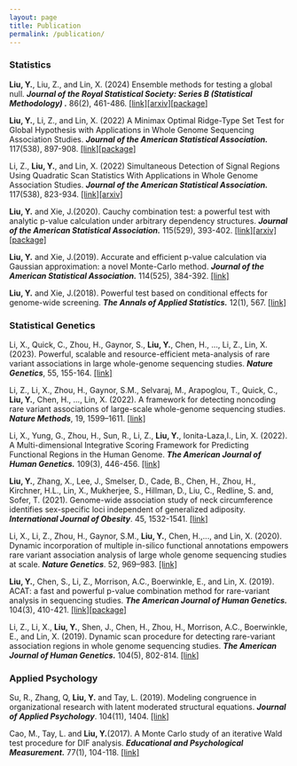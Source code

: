 ```yaml
---
layout: page
title: Publication
permalink: /publication/
---
```


### Statistics

**Liu, Y.**, Liu, Z., and Lin, X. (2024) Ensemble methods for testing a global null. ***Journal of the Royal Statistical Society: Series B (Statistical Methodology) .*** 86(2), 461-486. [[link]](https://doi.org/10.1093/jrsssb/qkad131)[[arxiv]](https://arxiv.org/abs/2310.10407)[[package]](https://github.com/yaowuliu/EnsembleTests)

**Liu, Y.**, Li, Z., and Lin, X. (2022) A Minimax Optimal Ridge-Type Set Test for Global Hypothesis with Applications in Whole Genome Sequencing Association Studies. ***Journal of the American Statistical Association.*** 117(538), 897-908. [[link]](https://www.tandfonline.com/doi/abs/10.1080/01621459.2020.1831926)[[package]](https://github.com/yaowuliu/MORST)

Li, Z., **Liu, Y.**, and Lin, X. (2022) Simultaneous Detection of Signal Regions Using Quadratic Scan Statistics With Applications in Whole Genome Association Studies. ***Journal of the American Statistical Association.*** 117(538), 823-934. [[link]](https://www.tandfonline.com/doi/abs/10.1080/01621459.2020.1822849)[[arxiv]](https://arxiv.org/abs/1710.05021)

**Liu, Y.** and Xie, J.(2020). Cauchy combination test: a powerful test with analytic p-value calculation under arbitrary dependency structures. ***Journal of the American Statistical Association.*** 115(529), 393-402. [[link]](https://amstat.tandfonline.com/doi/abs/10.1080/01621459.2018.1554485)[[arxiv]](https://arxiv.org/abs/1808.09011)[[package]](https://github.com/yaowuliu/ACAT)

**Liu, Y.** and Xie, J.(2019). Accurate and efficient p-value calculation via Gaussian approximation: a novel Monte-Carlo method. ***Journal of the American Statistical Association.*** 114(525), 384-392. [[link]](https://amstat.tandfonline.com/doi/abs/10.1080/01621459.2017.1407776)

**Liu, Y.** and Xie, J.(2018). Powerful test based on conditional effects for genome-wide screening. ***The Annals of Applied Statistics.*** 12(1), 567. [[link]](https://projecteuclid.org/euclid.aoas/1520564484)

### Statistical Genetics

Li, X., Quick, C., Zhou, H., Gaynor, S., **Liu, Y.**, Chen, H., ..., Li, Z., Lin, X. (2023). Powerful, scalable and resource-efficient meta-analysis of rare variant associations in large whole-genome sequencing studies. ***Nature Genetics***, 55, 155-164. [[link]](https://www.nature.com/articles/s41588-022-01225-6)

Li, Z., Li, X., Zhou, H., Gaynor, S.M., Selvaraj, M., Arapoglou, T., Quick, C., **Liu, Y.**, Chen, H., ..., Lin, X. (2022). A framework for detecting noncoding rare variant associations of large-scale whole-genome sequencing studies. ***Nature Methods***, 19, 1599–1611. [[link]](https://www.nature.com/articles/s41592-022-01640-x)

Li, X., Yung, G., Zhou, H., Sun, R., Li, Z., **Liu, Y.**, Ionita-Laza,I., Lin, X. (2022). A Multi-dimensional Integrative Scoring Framework for Predicting Functional Regions in the Human Genome. ***The American Journal of Human Genetics.*** 109(3), 446-456. [[link]](https://www.sciencedirect.com/science/article/abs/pii/S0002929722000489)

**Liu, Y.**, Zhang, X., Lee, J., Smelser, D., Cade, B., Chen, H., Zhou, H., Kirchner, H.L., Lin, X., Mukherjee, S., Hillman, D., Liu, C., Redline, S. and, Sofer, T. (2021). Genome-wide association study of neck circumference identifies sex-specific loci independent of generalized adiposity. ***International Journal of Obesity***. 45, 1532-1541. [[link]](https://www.nature.com/articles/s41366-021-00817-2)

Li, X., Li, Z., Zhou, H., Gaynor, S.M., **Liu, Y.**, Chen, H.,..., and Lin, X. (2020). Dynamic incorporation of multiple in-silico functional annotations empowers rare variant association analysis of large whole genome sequencing studies at scale. ***Nature Genetics***. 52, 969–983. [[link]](https://www.nature.com/articles/s41588-020-0676-4)

**Liu, Y.**, Chen, S., Li, Z., Morrison, A.C., Boerwinkle, E., and Lin, X. (2019). ACAT: a fast and powerful p-value combination method for rare-variant analysis in sequencing studies. ***The American Journal of Human Genetics.*** 104(3), 410-421. [[link]](https://www.sciencedirect.com/science/article/pii/S0002929719300023)[[package]](https://github.com/yaowuliu/ACAT)

Li, Z., Li, X., **Liu, Y.**, Shen, J., Chen, H., Zhou, H., Morrison, A.C., Boerwinkle, E., and Lin, X. (2019). Dynamic scan procedure for detecting rare-variant association regions in whole genome sequencing studies. ***The American Journal of Human Genetics.*** 104(5), 802-814. [[link]](https://www.sciencedirect.com/science/article/pii/S0002929719300989)

### Applied Psychology

Su, R., Zhang, Q, **Liu, Y.** and Tay, L. (2019). Modeling congruence in organizational research with latent moderated structural equations. ***Journal of Applied Psychology***. 104(11), 1404. [[link]](https://psycnet.apa.org/record/2019-23601-001)

Cao, M., Tay, L. and **Liu, Y.**(2017). A Monte Carlo study of an iterative Wald test procedure for DIF analysis. ***Educational and Psychological Measurement.*** 77(1), 104-118. [[link]](https://journals.sagepub.com/doi/abs/10.1177/0013164416637104)









